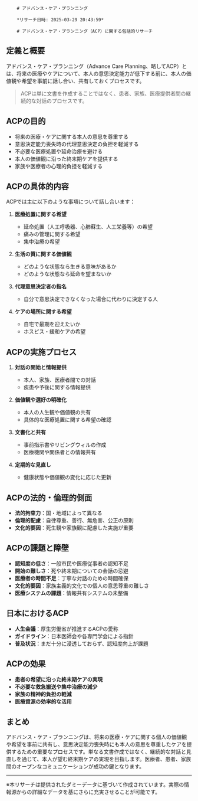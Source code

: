 
        # アドバンス・ケア・プランニング
        
        *リサーチ日時: 2025-03-29 20:43:59*
        
        # アドバンス・ケア・プランニング（ACP）に関する包括的リサーチ

## 定義と概要

アドバンス・ケア・プランニング（Advance Care Planning、略してACP）とは、将来の医療やケアについて、本人の意思決定能力が低下する前に、本人の価値観や希望を事前に話し合い、共有しておくプロセスです。

> ACPは単に文書を作成することではなく、患者、家族、医療提供者間の継続的な対話のプロセスです。

## ACPの目的

- 将来の医療・ケアに関する本人の意思を尊重する
- 意思決定能力喪失時の代理意思決定の負担を軽減する
- 不必要な医療処置や延命治療を避ける
- 本人の価値観に沿った終末期ケアを提供する
- 家族や医療者の心理的負担を軽減する

## ACPの具体的内容

ACPでは主に以下のような事項について話し合います：

1. **医療処置に関する希望**
   - 延命処置（人工呼吸器、心肺蘇生、人工栄養等）の希望
   - 痛みの管理に関する希望
   - 集中治療の希望

2. **生活の質に関する価値観**
   - どのような状態なら生きる意味があるか
   - どのような状態なら延命を望まないか

3. **代理意思決定者の指名**
   - 自分で意思決定できなくなった場合に代わりに決定する人

4. **ケアの場所に関する希望**
   - 自宅で最期を迎えたいか
   - ホスピス・緩和ケアの希望

## ACPの実施プロセス

1. **対話の開始と情報提供**
   - 本人、家族、医療者間での対話
   - 疾患や予後に関する情報提供

2. **価値観や選好の明確化**
   - 本人の人生観や価値観の共有
   - 具体的な医療処置に関する希望の確認

3. **文書化と共有**
   - 事前指示書やリビングウィルの作成
   - 医療機関や関係者との情報共有

4. **定期的な見直し**
   - 健康状態や価値観の変化に応じた更新

## ACPの法的・倫理的側面

- **法的拘束力**：国・地域によって異なる
- **倫理的配慮**：自律尊重、善行、無危害、公正の原則
- **文化的要因**：死生観や家族観に配慮した実施が重要

## ACPの課題と障壁

- **認知度の低さ**：一般市民や医療従事者の認知不足
- **開始の難しさ**：死や終末期についての会話の忌避
- **医療者の時間不足**：丁寧な対話のための時間確保
- **文化的要因**：家族主義的文化での個人の意思尊重の難しさ
- **医療システムの課題**：情報共有システムの未整備

## 日本におけるACP

- **人生会議**：厚生労働省が推進するACPの愛称
- **ガイドライン**：日本医師会や各専門学会による指針
- **普及状況**：まだ十分に浸透しておらず、認知度向上が課題

## ACPの効果

- **患者の希望に沿った終末期ケアの実現**
- **不必要な救急搬送や集中治療の減少**
- **家族の精神的負担の軽減**
- **医療資源の効率的な活用**

## まとめ

アドバンス・ケア・プランニングは、将来の医療・ケアに関する個人の価値観や希望を事前に共有し、意思決定能力喪失時にも本人の意思を尊重したケアを提供するための重要なプロセスです。単なる文書作成ではなく、継続的な対話と見直しを通じて、本人が望む終末期ケアの実現を目指します。医療者、患者、家族間のオープンなコミュニケーションが成功の鍵となります。

---

※本リサーチは提供されたダミーデータに基づいて作成されています。実際の情報源からの詳細なデータを基にさらに充実させることが可能です。
